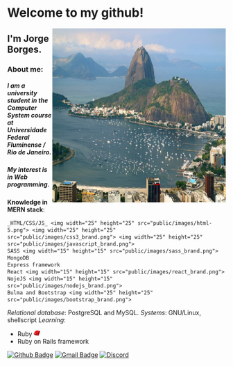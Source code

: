 # Welcome to my github!
<img align="right" width="400" height="400" src="public/images/vista-do-morro-do-corcovado-brasil.jpg">

## I'm **Jorge Borges**.

### About me:

##### I am a university student in the Computer System course at Universidade Federal Fluminense / Rio de Janeiro. 
    
##### My interest is in Web programming.

**Knowledge in MERN stack**:

    _HTML/CSS/JS_ <img width="25" height="25" src="public/images/html-5.png"> <img width="25" height="25" src="public/images/css3_brand.png"> <img width="25" height="25" src="public/images/javascript_brand.png">
    SASS <img width="15" height="15" src="public/images/sass_brand.png">
    MongoDB 
    Express framework 
    React <img width="15" height="15" src="public/images/react_brand.png"> 
    NojeJS <img width="15" height="15" src="public/images/nodejs_brand.png">              
    Bulma and Bootstrap <img width="25" height="25" src="public/images/bootstrap_brand.png">

*Relational database*: PostgreSQL and MySQL.
*Systems*: GNU/Linux, shellscript 
*Learning*:
<ul>
    <li>Ruby <img width="15" height="15" src="public/images/ruby_brand.png"> </li>
    <li> Ruby on Rails framework</li>
</ul>

[![Github Badge](https://img.shields.io/badge/-Github-000?style=flat-square&logo=Github&logoColor=white&link=link_do_seu_perfil_no_github)](https://github.com/JorgeLAB/) [![Gmail Badge](https://img.shields.io/badge/-Gmail-c14438?style=flat-square&logo=Gmail&logoColor=white&link=mailto:seu_email)](mailto:jorgeborgesdev@gmail.com) [![Discord](https://img.shields.io/discord/760987427166748723.svg?label=&logo=discord&logoColor=ffffff&color=7389D8&labelColor=6A7EC2)](https://discord.com/channels/760987427166748723)
